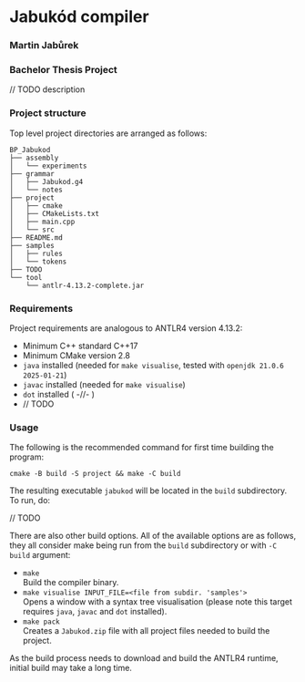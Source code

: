 # Jabukód compiler
### Martin Jabůrek
### Bachelor Thesis Project

// TODO description

### Project structure

Top level project directories are arranged as follows:

```
BP_Jabukod
├── assembly
│   └── experiments
├── grammar
│   ├── Jabukod.g4
│   └── notes
├── project
│   ├── cmake
│   ├── CMakeLists.txt
│   ├── main.cpp
│   └── src
├── README.md
├── samples
│   ├── rules
│   └── tokens
├── TODO
└── tool
    └── antlr-4.13.2-complete.jar
```

### Requirements

Project requirements are analogous to ANTLR4 version 4.13.2:

- Minimum C++ standard C++17
- Minimum CMake version 2.8
- `java` installed (needed for `make visualise`, tested with `openjdk 21.0.6 2025-01-21`)
- `javac` installed (needed for `make visualise`)
- `dot` installed ( -//- )
- // TODO

### Usage

The following is the recommended command for first time building the program:

`cmake -B build -S project && make -C build`<br>

The resulting executable `jabukod` will be located in the `build` subdirectory.
To run, do:

// TODO

There are also other build options. All of the available options are as follows, they all consider make being run from
the `build` subdirectory or with `-C build` argument:
- `make` <br> Build the compiler binary.
- `make visualise INPUT_FILE=<file from subdir. 'samples'>` <br> Opens a window with a syntax tree visualisation (please note this target requires `java`, `javac` and `dot` installed).
- `make pack` <br> Creates a `Jabukod.zip` file with all project files needed to build the project.

As the build process needs to download and build the ANTLR4 runtime, initial
build may take a long time.
